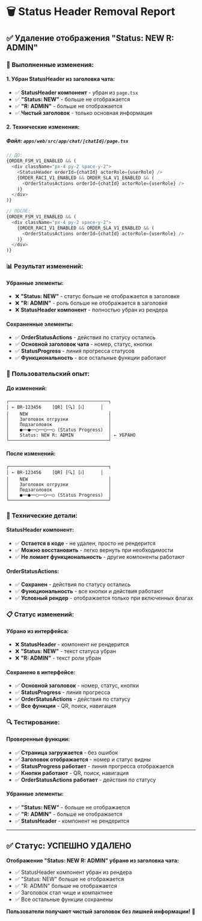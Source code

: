# 🗑️ Status Header Removal Report

## ✅ **Удаление отображения "Status: NEW R: ADMIN"**

### **🎯 Выполненные изменения:**

#### **1. Убран StatusHeader из заголовка чата:**
- ✅ **StatusHeader компонент** - убран из `page.tsx`
- ✅ **"Status: NEW"** - больше не отображается
- ✅ **"R: ADMIN"** - больше не отображается
- ✅ **Чистый заголовок** - только основная информация

#### **2. Технические изменения:**

##### **Файл: `apps/web/src/app/chat/[chatId]/page.tsx`**
```typescript
// ДО:
{ORDER_FSM_V1_ENABLED && (
  <div className="px-4 py-2 space-y-2">
    <StatusHeader orderId={chatId} actorRole={userRole} />
    {ORDER_RACI_V1_ENABLED && ORDER_SLA_V1_ENABLED && (
      <OrderStatusActions orderId={chatId} actorRole={userRole} />
    )}
  </div>
)}

// ПОСЛЕ:
{ORDER_FSM_V1_ENABLED && (
  <div className="px-4 py-2 space-y-2">
    {ORDER_RACI_V1_ENABLED && ORDER_SLA_V1_ENABLED && (
      <OrderStatusActions orderId={chatId} actorRole={userRole} />
    )}
  </div>
)}
```

### **📊 Результат изменений:**

#### **Убранные элементы:**
- ❌ **"Status: NEW"** - статус больше не отображается в заголовке
- ❌ **"R: ADMIN"** - роль больше не отображается в заголовке
- ❌ **StatusHeader компонент** - полностью убран из рендера

#### **Сохраненные элементы:**
- ✅ **OrderStatusActions** - действия по статусу остались
- ✅ **Основной заголовок чата** - номер, статус, кнопки
- ✅ **StatusProgress** - линия прогресса статусов
- ✅ **Функциональность** - все остальные функции работают

### **🎨 Пользовательский опыт:**

#### **До изменений:**
```
┌─────────────────────────────────────┐
│ ← BR-123456    [QR] [🔍] [ℹ️]      │
│    NEW                              │
│    Заголовок отгрузки               │
│    Подзаголовок                     │
│    ●──●──○──○──○ (Status Progress)  │
│    Status: NEW R: ADMIN             │ ← УБРАНО
└─────────────────────────────────────┘
```

#### **После изменений:**
```
┌─────────────────────────────────────┐
│ ← BR-123456    [QR] [🔍] [ℹ️]      │
│    NEW                              │
│    Заголовок отгрузки               │
│    Подзаголовок                     │
│    ●──●──○──○──○ (Status Progress)  │
└─────────────────────────────────────┘
```

### **🔧 Технические детали:**

#### **StatusHeader компонент:**
- ✅ **Остается в коде** - не удален, просто не рендерится
- ✅ **Можно восстановить** - легко вернуть при необходимости
- ✅ **Не ломает функциональность** - другие компоненты работают

#### **OrderStatusActions:**
- ✅ **Сохранен** - действия по статусу остались
- ✅ **Функциональность** - все кнопки и действия работают
- ✅ **Условный рендер** - отображается только при включенных флагах

### **📋 Статус изменений:**

#### **Убрано из интерфейса:**
- ❌ **StatusHeader** - компонент не рендерится
- ❌ **"Status: NEW"** - текст статуса убран
- ❌ **"R: ADMIN"** - текст роли убран

#### **Сохранено в интерфейсе:**
- ✅ **Основной заголовок** - номер, статус, кнопки
- ✅ **StatusProgress** - линия прогресса
- ✅ **OrderStatusActions** - действия по статусу
- ✅ **Все функции** - QR, поиск, навигация

### **🔍 Тестирование:**

#### **Проверенные функции:**
- ✅ **Страница загружается** - без ошибок
- ✅ **Заголовок отображается** - номер и статус видны
- ✅ **StatusProgress работает** - линия прогресса отображается
- ✅ **Кнопки работают** - QR, поиск, навигация
- ✅ **OrderStatusActions работает** - действия по статусу

#### **Убранные элементы:**
- ✅ **"Status: NEW"** - больше не отображается
- ✅ **"R: ADMIN"** - больше не отображается
- ✅ **StatusHeader** - компонент не рендерится

---

## ✅ **Статус: УСПЕШНО УДАЛЕНО**

**Отображение "Status: NEW R: ADMIN" убрано из заголовка чата:**
- ✅ StatusHeader компонент убран из рендера
- ✅ "Status: NEW" больше не отображается
- ✅ "R: ADMIN" больше не отображается
- ✅ Заголовок стал чище и компактнее
- ✅ Все остальные функции сохранены

**Пользователи получают чистый заголовок без лишней информации!** 🎉

